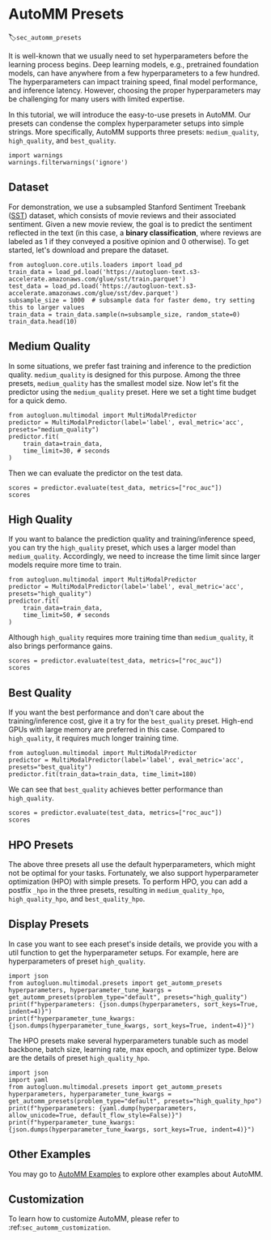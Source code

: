 # AutoMM Presets
:label:`sec_automm_presets`

It is well-known that we usually need to set hyperparameters before the learning process begins. Deep learning models, e.g., pretrained foundation models, can have anywhere from a few hyperparameters to a few hundred. The hyperparameters can impact training speed, final model performance, and inference latency. However, choosing the proper hyperparameters may be challenging for many users with limited expertise.

In this tutorial, we will introduce the easy-to-use presets in AutoMM. Our presets can condense the complex hyperparameter setups into simple strings. More specifically, AutoMM supports three presets: `medium_quality`, `high_quality`, and `best_quality`.


```{.python .input}
import warnings
warnings.filterwarnings('ignore')
```

## Dataset

For demonstration, we use a subsampled Stanford Sentiment Treebank ([SST](https://nlp.stanford.edu/sentiment/)) dataset, which consists of movie reviews and their associated sentiment. 
Given a new movie review, the goal is to predict the sentiment reflected in the text (in this case, a **binary classification**, where reviews are 
labeled as 1 if they conveyed a positive opinion and 0 otherwise).
To get started, let's download and prepare the dataset.


```{.python .input}
from autogluon.core.utils.loaders import load_pd
train_data = load_pd.load('https://autogluon-text.s3-accelerate.amazonaws.com/glue/sst/train.parquet')
test_data = load_pd.load('https://autogluon-text.s3-accelerate.amazonaws.com/glue/sst/dev.parquet')
subsample_size = 1000  # subsample data for faster demo, try setting this to larger values
train_data = train_data.sample(n=subsample_size, random_state=0)
train_data.head(10)
```

## Medium Quality
In some situations, we prefer fast training and inference to the prediction quality. `medium_quality` is designed for this purpose.
Among the three presets, `medium_quality` has the smallest model size. Now let's fit the predictor using the `medium_quality` preset. Here we set a tight time budget for a quick demo.


```{.python .input}
from autogluon.multimodal import MultiModalPredictor
predictor = MultiModalPredictor(label='label', eval_metric='acc', presets="medium_quality")
predictor.fit(
    train_data=train_data,
    time_limit=30, # seconds
)
```

Then we can evaluate the predictor on the test data.


```{.python .input}
scores = predictor.evaluate(test_data, metrics=["roc_auc"])
scores
```

## High Quality
If you want to balance the prediction quality and training/inference speed, you can try the `high_quality` preset, which uses a larger model than `medium_quality`. Accordingly, we need to increase the time limit since larger models require more time to train.


```{.python .input}
from autogluon.multimodal import MultiModalPredictor
predictor = MultiModalPredictor(label='label', eval_metric='acc', presets="high_quality")
predictor.fit(
    train_data=train_data,
    time_limit=50, # seconds
)
```

Although `high_quality` requires more training time than `medium_quality`, it also brings performance gains.


```{.python .input}
scores = predictor.evaluate(test_data, metrics=["roc_auc"])
scores
```

## Best Quality
If you want the best performance and don't care about the training/inference cost, give it a try for the `best_quality` preset. High-end GPUs with large memory are preferred in this case. Compared to `high_quality`, it requires much longer training time.


```{.python .input}
from autogluon.multimodal import MultiModalPredictor
predictor = MultiModalPredictor(label='label', eval_metric='acc', presets="best_quality")
predictor.fit(train_data=train_data, time_limit=180)
```

We can see that `best_quality` achieves better performance than `high_quality`.


```{.python .input}
scores = predictor.evaluate(test_data, metrics=["roc_auc"])
scores
```

## HPO Presets
The above three presets all use the default hyperparameters, which might not be optimal for your tasks. Fortunately, we also support hyperparameter optimization (HPO) with simple presets. To perform HPO, you can add a postfix `_hpo` in the three presets, resulting in `medium_quality_hpo`, `high_quality_hpo`, and `best_quality_hpo`.

## Display Presets
In case you want to see each preset's inside details, we provide you with a util function to get the hyperparameter setups. For example, here are hyperparameters of preset `high_quality`. 


```{.python .input}
import json
from autogluon.multimodal.presets import get_automm_presets
hyperparameters, hyperparameter_tune_kwargs = get_automm_presets(problem_type="default", presets="high_quality")
print(f"hyperparameters: {json.dumps(hyperparameters, sort_keys=True, indent=4)}")
print(f"hyperparameter_tune_kwargs: {json.dumps(hyperparameter_tune_kwargs, sort_keys=True, indent=4)}")
```

The HPO presets make several hyperparameters tunable such as model backbone, batch size, learning rate, max epoch, and optimizer type. Below are the details of preset `high_quality_hpo`.


```{.python .input}
import json
import yaml
from autogluon.multimodal.presets import get_automm_presets
hyperparameters, hyperparameter_tune_kwargs = get_automm_presets(problem_type="default", presets="high_quality_hpo")
print(f"hyperparameters: {yaml.dump(hyperparameters, allow_unicode=True, default_flow_style=False)}")
print(f"hyperparameter_tune_kwargs: {json.dumps(hyperparameter_tune_kwargs, sort_keys=True, indent=4)}")
```

## Other Examples

You may go to [AutoMM Examples](https://github.com/autogluon/autogluon/tree/master/examples/automm) to explore other examples about AutoMM.

## Customization
To learn how to customize AutoMM, please refer to :ref:`sec_automm_customization`.
